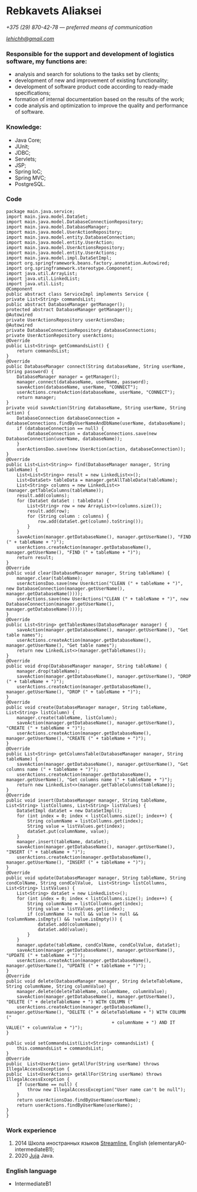 
# **Rebkavets Aliaksei**
*+375 (29) 870-42-78  — preferred means of communication*

*lehichh@gmail.com*
### Responsible for the support and development of logistics software, my functions are:
* analysis and search for solutions to the tasks set by clients;
* development of new and improvement of existing functionality;
* development of software product code according to ready-made specifications;
* formation of internal documentation based on the results of the work;
* code analysis and optimization to improve the quality and performance of software.
### Knowledge:
* Java Core;
* JUnit;
* JDBC;
* Servlets;
* JSP;
* Spring IoC;
* Spring MVC;
* PostgreSQL.
### Code
    package main.java.service;
    import main.java.model.DataSet;
    import main.java.model.DatabaseConnectionRepository;
    import main.java.model.DatabaseManager;
    import main.java.model.UserActionRepository;
    import main.java.model.entity.DatabaseConnection;
    import main.java.model.entity.UserAction;
    import main.java.model.UserActionsRepository;
    import main.java.model.entity.UserActions;
    import main.java.model.impl.DataSetImpl;
    import org.springframework.beans.factory.annotation.Autowired;
    import org.springframework.stereotype.Component;
    import java.util.ArrayList;
    import java.util.LinkedList;
    import java.util.List;
    @Component
    public abstract class ServiceImpl implements Service {
    private List<String> commandsList;
    public abstract DatabaseManager getManager();
    protected abstract DatabaseManager getManager();
    @Autowired
    private UserActionsRepository userActionsDao;
    @Autowired
    private DatabaseConnectionRepository databaseConnections;
    private UserActionRepository userActions;
    @Override
    public List<String> getCommandsList() {
        return commandsList;
    }
    @Override
    public DatabaseManager connect(String databaseName, String userName, String password) {
        DatabaseManager manager = getManager();
        manager.connect(databaseName, userName, password);
        saveAction(databaseName, userName, "CONNECT");
        userActions.createAction(databaseName, userName, "CONNECT");
        return manager;
    }
    private void saveAction(String databaseName, String userName, String action) {
        DatabaseConnection databaseConnection = databaseConnections.findByUserNameAndDbName(userName, databaseName);
        if (databaseConnection == null) {
            databaseConnection = databaseConnections.save(new DatabaseConnection(userName, databaseName));
        }
        userActionsDao.save(new UserAction(action, databaseConnection));
    }
    @Override
    public List<List<String>> find(DatabaseManager manager, String tableName) {
        List<List<String>> result = new LinkedList<>();
        List<DataSet> tableData = manager.getAllTableData(tableName);
        List<String> columns = new LinkedList<>(manager.getTableColumns(tableName));
        result.add(columns);
        for (DataSet dataSet : tableData) {
            List<String> row = new ArrayList<>(columns.size());
            result.add(row);
            for (String column : columns) {
                row.add(dataSet.get(column).toString());
            }
        }
        saveAction(manager.getDatabaseName(), manager.getUserName(), "FIND (" + tableName + ")");
        userActions.createAction(manager.getDatabaseName(), manager.getUserName(), "FIND (" + tableName + ")");
        return result;
    }
    @Override
    public void clear(DatabaseManager manager, String tableName) {
        manager.clear(tableName);
        userActionsDao.save(new UserAction("CLEAN (" + tableName + ")", new DatabaseConnection(manager.getUserName(), manager.getDatabaseName())));
        userActions.save(new UserActions("CLEAN (" + tableName + ")", new DatabaseConnection(manager.getUserName(), manager.getDatabaseName())));
    }
    @Override
    public List<String> getTablesNames(DatabaseManager manager) {
        saveAction(manager.getDatabaseName(), manager.getUserName(), "Get table names");
        userActions.createAction(manager.getDatabaseName(), manager.getUserName(), "Get table names");
        return new LinkedList<>(manager.getTableNames());
    }
    @Override
    public void drop(DatabaseManager manager, String tableName) {
        manager.drop(tableName);
        saveAction(manager.getDatabaseName(), manager.getUserName(), "DROP (" + tableName + ")");
        userActions.createAction(manager.getDatabaseName(), manager.getUserName(), "DROP (" + tableName + ")");
    }
    @Override
    public void create(DatabaseManager manager, String tableName, List<String> listColumn) {
        manager.create(tableName, listColumn);
        saveAction(manager.getDatabaseName(), manager.getUserName(), "CREATE (" + tableName + ")");
        userActions.createAction(manager.getDatabaseName(), manager.getUserName(), "CREATE (" + tableName + ")");
    }
    @Override
    public List<String> getColumnsTable(DatabaseManager manager, String tableName) {
        saveAction(manager.getDatabaseName(), manager.getUserName(), "Get columns name (" + tableName + ")");
        userActions.createAction(manager.getDatabaseName(), manager.getUserName(), "Get columns name (" + tableName + ")");
        return new LinkedList<>(manager.getTableColumns(tableName));
    }
    @Override
    public void insert(DatabaseManager manager, String tableName, List<String> listCollumns, List<String> listValues) {
        DataSetImpl dataSet = new DataSetImpl();
        for (int index = 0; index < listCollumns.size(); index++) {
            String columnName = listCollumns.get(index);
            String value = listValues.get(index);
            dataSet.put(columnName, value);
        }
        manager.insert(tableName, dataSet);
        saveAction(manager.getDatabaseName(), manager.getUserName(), "INSERT (" + tableName + ")");
        userActions.createAction(manager.getDatabaseName(), manager.getUserName(), "INSERT (" + tableName + ")");
    }
    @Override
    public void update(DatabaseManager manager, String tableName, String condColName, String condColValue,  List<String> listCollumns, List<String> listValues) {
        List<String> dataSet = new LinkedList<>();
        for (int index = 0; index < listCollumns.size(); index++) {
            String columnName = listCollumns.get(index);
            String value = listValues.get(index);
            if (columnName != null && value != null && !columnName.isEmpty() && !value.isEmpty()) {
                dataSet.add(columnName);
                dataSet.add(value);
            }
        }
        manager.update(tableName, condColName, condColValue, dataSet);
        saveAction(manager.getDatabaseName(), manager.getUserName(), "UPDATE (" + tableName + ")");
        userActions.createAction(manager.getDatabaseName(), manager.getUserName(), "UPDATE (" + tableName + ")");
    }
    @Override
    public void delete(DatabaseManager manager, String deleteTableName, String columnName, String columnValue) {
        manager.delete(deleteTableName, columnName, columnValue);
        saveAction(manager.getDatabaseName(), manager.getUserName(), "DELETE (" + deleteTableName + ") WITH COLUMN ("
        userActions.createAction(manager.getDatabaseName(), manager.getUserName(), "DELETE (" + deleteTableName + ") WITH COLUMN ("
                                            + columnName + ") AND IT VALUE(" + columnValue + ")");
    }
    
    public void setCommandsList(List<String> commandsList) {
        this.commandsList = commandsList;
    }
    @Override
    public  List<UserAction> getAllFor(String userName) throws IllegalAccessException {
    public  List<UserActions> getAllFor(String userName) throws IllegalAccessException {
        if (userName == null) {
            throw new IllegalAccessException("User name can't be null");
        }
        return userActionsDao.findByUserName(userName);
        return userActions.findByUserName(userName);
    }
    }
### Work experience
1. 2014 Школа иностранных языков [Streamline](https://str.by/), English (elementaryA0-intermediateB1);
1. 2020 [Juja](https://edu.juja.com.ua/) Java.

### English language
* IntermediateB1
